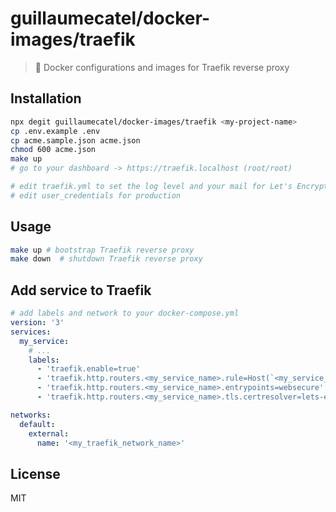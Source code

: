 # guillaumecatel/docker-images/traefik

> 🐳 Docker configurations and images for Traefik reverse proxy

## Installation

```bash
npx degit guillaumecatel/docker-images/traefik <my-project-name>
cp .env.example .env
cp acme.sample.json acme.json
chmod 600 acme.json
make up
# go to your dashboard -> https://traefik.localhost (root/root)

# edit traefik.yml to set the log level and your mail for Let's Encrypt for production
# edit user_credentials for production
```

## Usage

```bash
make up # bootstrap Traefik reverse proxy
make down  # shutdown Traefik reverse proxy
```

## Add service to Traefik
```yml
# add labels and network to your docker-compose.yml
version: '3'
services:
  my_service:
    # ...
    labels:
      - 'traefik.enable=true'
      - 'traefik.http.routers.<my_service_name>.rule=Host(`<my_service_host>`)'
      - 'traefik.http.routers.<my_service_name>.entrypoints=websecure'
      - 'traefik.http.routers.<my_service_name>.tls.certresolver=lets-encr'

networks:
  default:
    external:
      name: '<my_traefik_network_name>'
```

## License
MIT
